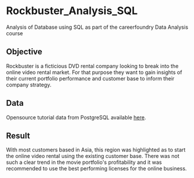 # Rockbuster_Analysis_SQL
Analysis of Database using SQL as part of the careerfoundry Data Analysis course

## Objective
Rockbuster is a ficticious DVD rental company looking to break into the online video rental market. For that purpose they want to gain insights of their current portfolio performance and customer base to inform their company strategy.

## Data
Opensource tutorial data from PostgreSQL available [here](https://www.postgresqltutorial.com/wp-content/uploads/2019/05/dvdrental.zip).

## Result
With most customers based in Asia, this region was highlighted as to start the online video rental using the existing customer base. There was not such a clear trend in the movie portfolio's profitability and it was recommended to use the best performing licenses for the online business.
